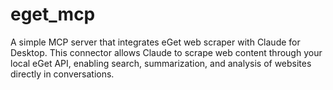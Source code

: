 # eget_mcp
A simple MCP server that integrates eGet web scraper with Claude for Desktop. This connector allows Claude to scrape web content through your local eGet API, enabling search, summarization, and analysis of websites directly in conversations.
